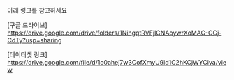 아래 링크를 참고하세요


[구글 드라이브] https://drive.google.com/drive/folders/1NihgqtRVFjICNAoywrXoMAG-GGj-CdTy?usp=sharing

[데이터셋 링크] https://drive.google.com/file/d/1o0ahej7w3CofXmyU9id1C2hKCjWYCiva/view
